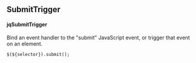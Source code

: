 ## SubmitTrigger
#### jqSubmitTrigger
Bind an event handler to the "submit" JavaScript event, or trigger that event on an element.
```
$(${selector}).submit();
```